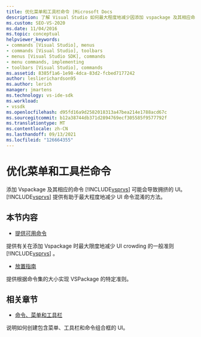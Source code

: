 ```yaml
---
title: 优化菜单和工具栏命令 |Microsoft Docs
description: 了解 Visual Studio 如何最大程度地减少因添加 vspackage 及其相应命令而导致的命令混淆。
ms.custom: SEO-VS-2020
ms.date: 11/04/2016
ms.topic: conceptual
helpviewer_keywords:
- commands [Visual Studio], menus
- commands [Visual Studio], toolbars
- menus [Visual Studio SDK], commands
- menu commands, implementing
- toolbars [Visual Studio], commands
ms.assetid: 8385f1a6-1e98-4dca-83d2-fcbed7177242
author: leslierichardson95
ms.author: lerich
manager: jmartens
ms.technology: vs-ide-sdk
ms.workload:
- vssdk
ms.openlocfilehash: d95fd16a9d2582018313a47bea214e1788acd67c
ms.sourcegitcommit: b12a38744db371d2894769ecf305585f9577792f
ms.translationtype: MT
ms.contentlocale: zh-CN
ms.lasthandoff: 09/13/2021
ms.locfileid: "126664355"
---
```

# <a name="optimizing-menu-and-toolbar-commands"></a>优化菜单和工具栏命令
添加 Vspackage 及其相应的命令 [!INCLUDE[vsprvs](../../code-quality/includes/vsprvs_md.md)] 可能会导致拥挤的 UI。 [!INCLUDE[vsprvs](../../code-quality/includes/vsprvs_md.md)] 提供有助于最大程度地减少 UI 命令混淆的方法。

## <a name="in-this-section"></a>本节内容
- [提供可用命令](../../extensibility/internals/making-commands-available.md)

 提供有关在添加 Vspackage 时最大限度地减少 UI crowding 的一般准则 [!INCLUDE[vsprvs](../../code-quality/includes/vsprvs_md.md)] 。

- [放置指南](../../extensibility/internals/command-placement-guidelines.md)

 提供根据命令集的大小实现 VSPackage 的特定准则。

## <a name="related-sections"></a>相关章节
- [命令、菜单和工具栏](../../extensibility/internals/commands-menus-and-toolbars.md)

 说明如何创建包含菜单、工具栏和命令组合框的 UI。
